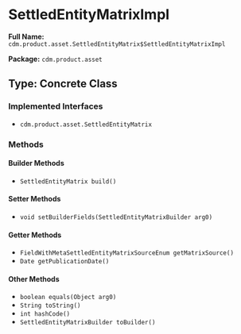 # SettledEntityMatrixImpl

**Full Name:** `cdm.product.asset.SettledEntityMatrix$SettledEntityMatrixImpl`

**Package:** `cdm.product.asset`

## Type: Concrete Class

### Implemented Interfaces

- `cdm.product.asset.SettledEntityMatrix`

### Methods

#### Builder Methods

- `SettledEntityMatrix build()`

#### Setter Methods

- `void setBuilderFields(SettledEntityMatrixBuilder arg0)`

#### Getter Methods

- `FieldWithMetaSettledEntityMatrixSourceEnum getMatrixSource()`
- `Date getPublicationDate()`

#### Other Methods

- `boolean equals(Object arg0)`
- `String toString()`
- `int hashCode()`
- `SettledEntityMatrixBuilder toBuilder()`

